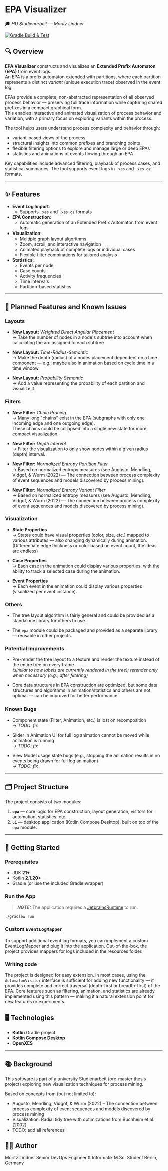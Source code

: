 # EPA Visualizer

🎓 _HU Studienarbeit — Moritz Lindner_

[![Gradle Build & Test](https://github.com/linde9821/epa-visualizer/actions/workflows/gradle.yml/badge.svg?branch=main)](https://github.com/linde9821/epa-visualizer/actions/workflows/gradle.yml)

## 🔍 Overview

**EPA Visualizer** constructs and visualizes an **Extended Prefix Automaton (EPA)** from event logs.  
An EPA is a prefix automaton extended with partitions, where each partition represents a distinct *variant* (unique
execution trace) observed in the event log.

EPAs provide a complete, non-abstracted representation of all observed process behavior — preserving full trace
information while capturing shared prefixes in a compact graphical form.  
This enables interactive and animated visualization of process behavior and variation, with a primary focus on exploring
variants within the process.

The tool helps users understand process complexity and behavior through:

- variant-based views of the process
- structural insights into common prefixes and branching points
- flexible filtering options to explore and manage large or deep EPAs
- statistics and animations of events flowing through an EPA

Key capabilities include advanced filtering, playback of process cases, and statistical summaries. The tool supports
event logs in `.xes` and `.xes.gz` formats.

---

## ✨ Features

- **Event Log Import**:
    - Supports `.xes` and `.xes.gz` formats
- **EPA Construction**:
    - Automatic generation of an Extended Prefix Automaton from event logs
- **Visualization**:
    - Multiple graph layout algorithms
    - Zoom, scroll, and interactive navigation
    - Animated playback of complete logs or individual cases
    - Flexible filter combinations for tailored analysis
- **Statistics**:
    - Events per node
    - Case counts
    - Activity frequencies
    - Time intervals
    - Partition-based statistics

---

## 📝 Planned Features and Known Issues

### Layouts

- **New Layout:** *Weighted Direct Angular Placement*  
  → Take the number of nodes in a node's subtree into account when calculating the arc assigned to each subtree

- **New Layout:** *Time-Radius-Semantic*  
  → Make the depth (radius) of a nodes placement dependent on a time component — e.g., maybe also in animation based on
  cycle time in a time window

- **New Layout:** *Probability Semantic*  
  → Add a value representing the probability of each partition and visualize it

### Filters

- **New Filter:** *Chain Pruning*  
  → Many long "chains" exist in the EPA (subgraphs with only one incoming edge and one outgoing edge).  
  These chains could be collapsed into a single new state for more compact visualization.

- **New Filter:** *Depth Interval*  
  → Filter the visualization to only show nodes within a given radius (depth) interval.

- **New Filter:** *Normalized Entropy Partition Filter*  
  → Based on normalized entropy measures (see Augusto, Mendling, Vidgof, & Wurm (2022) — The connection between process
  complexity of event sequences and models discovered by process mining).

- **New Filter:** *Normalized Entropy Variant Filter*  
  → Based on normalized entropy measures (see Augusto, Mendling, Vidgof, & Wurm (2022) — The connection between process
  complexity of event sequences and models discovered by process mining).

### Visualization

- **State Properties**  
  → States could have visual properties (color, size, etc.) mapped to various attributes — also changing dynamically
  during animation.
  (Differentiate edge thickness or color based on event count, the ideas are endless)

- **Case Properties**  
  → Each case in the animation could display various properties, with the ability to track a selected case during the
  animation.

- **Event Properties**  
  → Each event in the animation could display various properties (visualized per event instance).

### Others

- The tree layout algorithm is fairly general and could be provided as a standalone library for others to use.

- The `epa` module could be packaged and provided as a separate library — reusable in other projects.

### Potential Improvements

- Pre-render the tree layout to a texture and render the texture instead of the entire tree on every frame  
  _(similar to how labels are currently rendered in the tree); rerender only when necessary (e.g., after filtering)_

- Core data structures in EPA construction are optimized, but some data structures and algorithms in
  animation/statistics
  and others are not optimal — can be improved for better performance

### Known Bugs

- Component state (Filter, Animation, etc.) is lost on recomposition  
  → _TODO: fix_

- Slider in Animation UI for full log animation cannot be moved while animation is running  
  → _TODO: fix_

- View Model usage state bugs (e.g., stopping the animation results in no events being drawn for full log animation)  
  → _TODO: fix_

---

## 🗂️ Project Structure

The project consists of two modules:

1. **`epa`** — core logic for EPA construction, layout generation, visitors for automation, statistics, etc.
2. **`ui`** — desktop application (Kotlin Compose Desktop), built on top of the `epa` module.

---

## 🚀 Getting Started

### Prerequisites

- JDK **21+**
- Kotlin **2.1.20+**
- Gradle (or use the included Gradle wrapper)

### Run the App

> **_NOTE:_**  The application requires a [JetbrainsRuntime](https://github.com/JetBrains/JetBrainsRuntime) to run.

```bash
./gradlew run
```

### Custom `EventLogMapper`

To support additional event log formats, you can implement a custom EventLogMapper and plug it into the application.
Out-of-the-box, the project provides mappers for logs included in the resources folder.

### Writing code

The project is designed for easy extension.
In most cases, using the `AutomatonVisitor` interface is sufficient for adding new functionality — it provides complete
and correct traversal (depth-first or breadth-first) of the EPA.
Core features such as filtering, animation, and statistics are already implemented using this pattern — making it a
natural extension point for new features or experiments.

## 🖥️ Technologies

- **Kotlin** Gradle project
- **Kotlin Compose Desktop**
- **OpenXES**

---

## 📚 Background

This software is part of a university Studienarbeit (pre-master thesis project) exploring new visualization techniques
for process mining.

Based on concepts from (but not limited to):

- Augusto, Mendling, Vidgof, & Wurm (2022) – The connection between process complexity of event sequences and models
  discovered by process mining
- Visualization: Radial tidy tree with optimizations from Buchheim et al. (2002)
- TODO: add all references

## 🙋‍♂️ Author

Moritz Lindner
Senior DevOps Engineer & Informatik M.Sc. Student
Berlin, Germany
